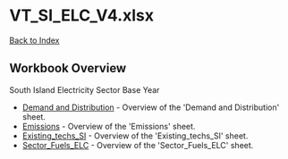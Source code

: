# VT_SI_ELC_V4.xlsx

[Back to Index](../README.md)

## Workbook Overview

South Island Electricity Sector Base Year

- [Demand and Distribution](Demand%20and%20Distribution.md) - Overview of the 'Demand and Distribution' sheet.
- [Emissions](Emissions.md) - Overview of the 'Emissions' sheet.
- [Existing_techs_SI](Existing_techs_SI.md) - Overview of the 'Existing_techs_SI' sheet.
- [Sector_Fuels_ELC](Sector_Fuels_ELC.md) - Overview of the 'Sector_Fuels_ELC' sheet.
